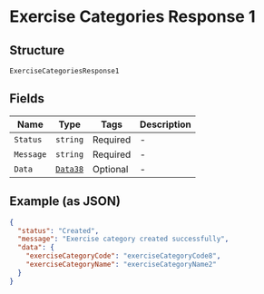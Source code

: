 
# Exercise Categories Response 1

## Structure

`ExerciseCategoriesResponse1`

## Fields

| Name | Type | Tags | Description |
|  --- | --- | --- | --- |
| `Status` | `string` | Required | - |
| `Message` | `string` | Required | - |
| `Data` | [`Data38`](../../doc/models/data-38.md) | Optional | - |

## Example (as JSON)

```json
{
  "status": "Created",
  "message": "Exercise category created successfully",
  "data": {
    "exerciseCategoryCode": "exerciseCategoryCode8",
    "exerciseCategoryName": "exerciseCategoryName2"
  }
}
```

